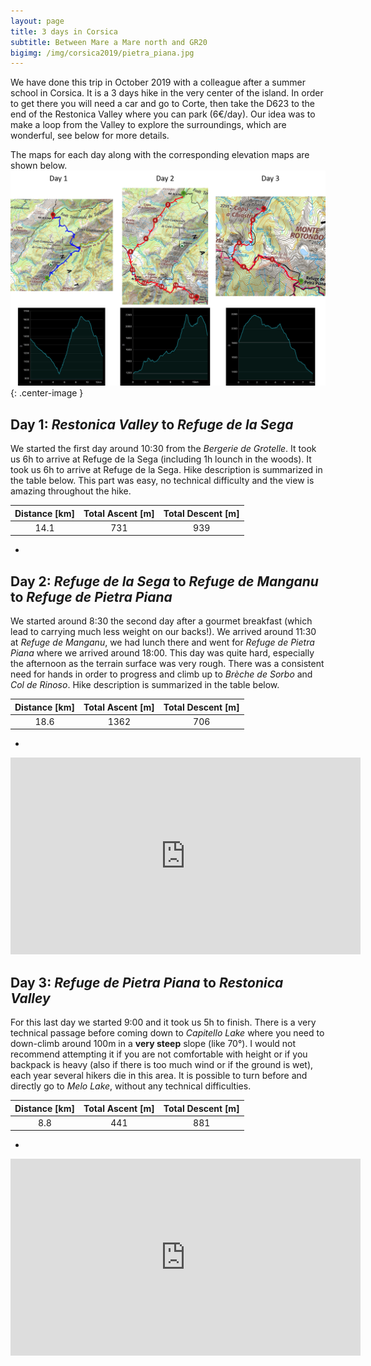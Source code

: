 ```yaml
---
layout: page
title: 3 days in Corsica
subtitle: Between Mare a Mare north and GR20
bigimg: /img/corsica2019/pietra_piana.jpg
---
```


We have done this trip in October 2019 with a colleague after a summer school in Corsica. It is a 3 days hike in the very center of the island. In order to get there you will need a car and go to Corte, then take the D623 to the end of the Restonica Valley where you can park (6€/day). Our idea was to make a loop from the Valley to explore the surroundings, which are wonderful, see below for more details.

The maps for each day along with the corresponding elevation maps are shown below.
![Day1 map](../img/corsica2019/map_and_elevation.png){: .center-image }

## Day 1: *Restonica Valley* to *Refuge de la Sega*

We started the first day around 10:30 from the *Bergerie de Grotelle*. It took us 6h to arrive at Refuge de la Sega (including 1h lounch in the woods). It took us 6h to arrive at Refuge de la Sega. Hike description is summarized in the table below. This part was easy, no technical difficulty and the view is amazing throughout the hike.


| Distance [km] | Total Ascent [m] | Total Descent [m] |
| :-------------: |:-------------:| :-----:|
| 14.1 | 731 | 939 |

-





## Day 2: *Refuge de la Sega* to *Refuge de Manganu* to *Refuge de Pietra Piana*

We started around 8:30 the second day after a gourmet breakfast (which lead to carrying much less weight on our backs!). We arrived around 11:30 at *Refuge de Manganu*, we had lunch there and went for *Refuge de Pietra Piana* where we arrived around 18:00. This day was quite hard, especially the afternoon as the terrain surface was very rough. There was a consistent need for hands in order to progress and climb up to *Brèche de Sorbo* and *Col de Rinoso*. Hike description is summarized in the table below.

| Distance [km] | Total Ascent [m] | Total Descent [m] |
| :-------------: |:-------------:| :-----:|
| 18.6 | 1362 | 706 |

-

<center>
<iframe width="560" height="315" src="https://www.youtube.com/embed/mZZa2ROloSM" frameborder="0" allow="accelerometer; autoplay; encrypted-media; gyroscope; picture-in-picture" allowfullscreen></iframe>
</center>



## Day 3: *Refuge de Pietra Piana* to *Restonica Valley*

For this last day we started 9:00 and it took us 5h to finish. There is a very technical passage before coming down to *Capitello Lake* where you need to down-climb around 100m in a **very steep** slope (like 70°). I would not recommend attempting it if you are not comfortable with height or if you backpack is heavy (also if there is too much wind or if the ground is wet), each year several hikers die in this area. It is possible to turn before and directly go to *Melo Lake*, without any technical difficulties.

| Distance [km] | Total Ascent [m] | Total Descent [m] |
| :-------------: |:-------------:| :-----:|
| 8.8 | 441 | 881 |

-

<center>
<iframe width="560" height="315" src="https://www.youtube.com/embed/ZQVBFwQg758" frameborder="0" allow="accelerometer; autoplay; encrypted-media; gyroscope; picture-in-picture" allowfullscreen></iframe>
</center>
